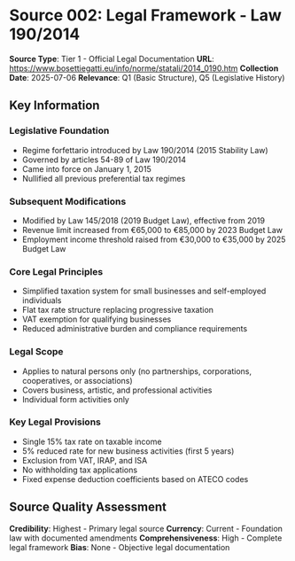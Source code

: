 # Source 002: Legal Framework - Law 190/2014

**Source Type**: Tier 1 - Official Legal Documentation
**URL**: https://www.bosettiegatti.eu/info/norme/statali/2014_0190.htm
**Collection Date**: 2025-07-06
**Relevance**: Q1 (Basic Structure), Q5 (Legislative History)

## Key Information

### Legislative Foundation
- Regime forfettario introduced by Law 190/2014 (2015 Stability Law)
- Governed by articles 54-89 of Law 190/2014
- Came into force on January 1, 2015
- Nullified all previous preferential tax regimes

### Subsequent Modifications
- Modified by Law 145/2018 (2019 Budget Law), effective from 2019
- Revenue limit increased from €65,000 to €85,000 by 2023 Budget Law
- Employment income threshold raised from €30,000 to €35,000 by 2025 Budget Law

### Core Legal Principles
- Simplified taxation system for small businesses and self-employed individuals
- Flat tax rate structure replacing progressive taxation
- VAT exemption for qualifying businesses
- Reduced administrative burden and compliance requirements

### Legal Scope
- Applies to natural persons only (no partnerships, corporations, cooperatives, or associations)
- Covers business, artistic, and professional activities
- Individual form activities only

### Key Legal Provisions
- Single 15% tax rate on taxable income
- 5% reduced rate for new business activities (first 5 years)
- Exclusion from VAT, IRAP, and ISA
- No withholding tax applications
- Fixed expense deduction coefficients based on ATECO codes

## Source Quality Assessment
**Credibility**: Highest - Primary legal source
**Currency**: Current - Foundation law with documented amendments
**Comprehensiveness**: High - Complete legal framework
**Bias**: None - Objective legal documentation